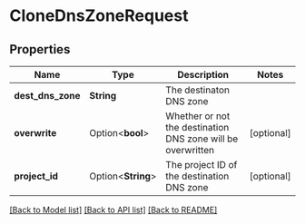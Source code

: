 # CloneDnsZoneRequest

## Properties

Name | Type | Description | Notes
------------ | ------------- | ------------- | -------------
**dest_dns_zone** | **String** | The destinaton DNS zone | 
**overwrite** | Option<**bool**> | Whether or not the destination DNS zone will be overwritten | [optional]
**project_id** | Option<**String**> | The project ID of the destination DNS zone | [optional]

[[Back to Model list]](../README.md#documentation-for-models) [[Back to API list]](../README.md#documentation-for-api-endpoints) [[Back to README]](../README.md)


